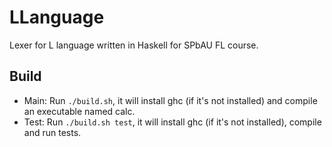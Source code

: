 # LLanguage
Lexer for L language written in Haskell for SPbAU FL course.
## Build
* Main: Run `./build.sh`, it will install ghc (if it's not installed) and compile an executable named calc.
* Test: Run `./build.sh test`, it will install ghc (if it's not installed), compile and run tests.
